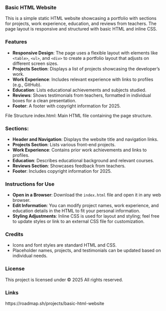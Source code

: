 <h3>Basic HTML Website</h3>
<p>This is a simple static HTML website showcasing a portfolio with sections for projects, work experience, education, and reviews from teachers. The page layout is responsive and structured with basic HTML and inline CSS.

<h3>Features</h3>
<ul>
    <li><strong>Responsive Design</strong>: The page uses a flexible layout with elements like <code>&lt;table&gt;</code>, <code>&lt;ul&gt;</code>, and <code>&lt;div&gt;</code> to create a portfolio layout that adjusts on different screen sizes.</li>
    <li><strong>Projects Section</strong>: Displays a list of projects showcasing the developer’s work.</li>
    <li><strong>Work Experience</strong>: Includes relevant experience with links to profiles (e.g., GitHub).</li>
    <li><strong>Education</strong>: Lists educational achievements and subjects studied.</li>
    <li><strong>Reviews</strong>: Shows testimonials from teachers, formatted in individual boxes for a clean presentation.</li>
    <li><strong>Footer</strong>: A footer with copyright information for 2025.</li>
</ul>
File Structure
index.html: Main HTML file containing the page structure.
</p>
<p>
<h3>Sections:</h3>
<ul>
    <li><strong>Header and Navigation</strong>: Displays the website title and navigation links.</li>
    <li><strong>Projects Section</strong>: Lists various front-end projects.</li>
    <li><strong>Work Experience</strong>: Contains prior work achievements and links to profiles.</li>
    <li><strong>Education</strong>: Describes educational background and relevant courses.</li>
    <li><strong>Reviews Section</strong>: Showcases feedback from teachers.</li>
    <li><strong>Footer</strong>: Includes copyright information for 2025.</li>
</ul>

<h3>Instructions for Use</h3>
<ul>
    <li><strong>Open in a Browser</strong>: Download the <code>index.html</code> file and open it in any web browser.</li>
    <li><strong>Edit Information</strong>: You can modify project names, work experience, and education details in the HTML to fit your personal information.</li>
    <li><strong>Styling Adjustments</strong>: Inline CSS is used for layout and styling; feel free to update styles or link to an external CSS file for customization.</li>
</ul>

<h3>Credits</h3>
<ul>
    <li>Icons and font styles are standard HTML and CSS.</li>
    <li>Placeholder names, projects, and testimonials can be updated based on individual needs.</li>
</ul>
<h3>License</h3>
</p>
This project is licensed under © 2025 
All rights reserved.
<h3>Links</h3>
https://roadmap.sh/projects/basic-html-website